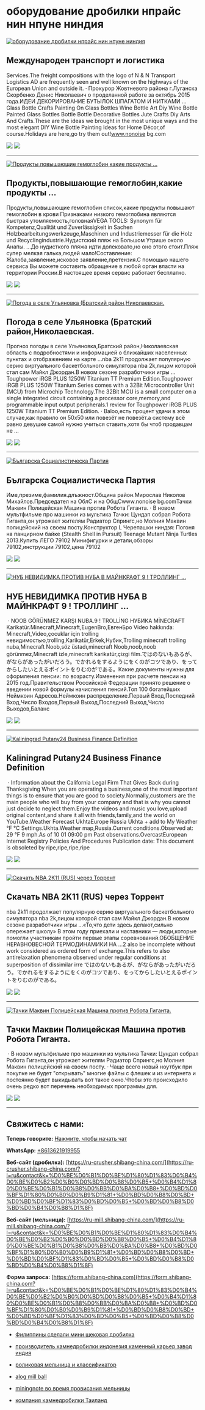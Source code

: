 # оборудование дробилки нпрайс нин нпуне ниндия

<a href="https://swt.shibang-china.com/?l=ru&img&k=%D0%BE%D0%B1%D0%BE%D1%80%D1%83%D0%B4%D0%BE%D0%B2%D0%B0%D0%BD%D0%B8%D0%B5+%D0%B4%D1%80%D0%BE%D0%B1%D0%B8%D0%BB%D0%BA%D0%B8+%D0%BD%D0%BF%D1%80%D0%B0%D0%B9%D1%81+%D0%BD%D0%B8%D0%BD+%D0%BD%D0%BF%D1%83%D0%BD%D0%B5+%D0%BD%D0%B8%D0%BD%D0%B4%D0%B8%D1%8F" target="_blank">![оборудование дробилки нпрайс нин нпуне ниндия](http://static.shibang-china.com/all-800x300/1442.jpg)</a>

## Международен транспорт и логистика
Services.The freight compositions with the logo of N &amp; N Transport Logistics AD are frequently seen and well known on the highways of the European Union and outside it.&nbsp;&#0183;&#32;Прокурор Жовтневого района г.Луганска Скорбенко Денис Николаевич о проделанной работе за октябрь 2015 года.ИДЕИ ДЕКОРИРОВАНИЕ БУТЫЛОК ШПАГАТОМ И НИТКАМИ …Glass Bottle Crafts Painting On Glass Bottles Wine Bottle Art Diy Wine Bottle Painted Glass Bottles Bottle Bottle Decorative Bottles Jute Crafts Diy Arts And Crafts.These are the ideas we brought in the most unique ways and the most elegant DIY Wine Bottle Painting Ideas for Home D&#233;cor,of course.Holidays are here,go try them out!www.nonoise bg.com


<a href="https://whatsapp.shibangsoft.com/WhatsApp.php" target="_blank" title="WhatsApp">![](http://static.shibang-china.com/icon/whatsapp.png)</a> <a href="https://swt.shibang-china.com/?l=ru&icon&k=%D0%BE%D0%B1%D0%BE%D1%80%D1%83%D0%B4%D0%BE%D0%B2%D0%B0%D0%BD%D0%B8%D0%B5+%D0%B4%D1%80%D0%BE%D0%B1%D0%B8%D0%BB%D0%BA%D0%B8+%D0%BD%D0%BF%D1%80%D0%B0%D0%B9%D1%81+%D0%BD%D0%B8%D0%BD+%D0%BD%D0%BF%D1%83%D0%BD%D0%B5+%D0%BD%D0%B8%D0%BD%D0%B4%D0%B8%D1%8F" target="_blank">![](http://static.shibang-china.com/icon/chat-ru.png)</a>

---

<a href="https://swt.shibang-china.com/?l=ru&img&k=%D0%BE%D0%B1%D0%BE%D1%80%D1%83%D0%B4%D0%BE%D0%B2%D0%B0%D0%BD%D0%B8%D0%B5+%D0%B4%D1%80%D0%BE%D0%B1%D0%B8%D0%BB%D0%BA%D0%B8+%D0%BD%D0%BF%D1%80%D0%B0%D0%B9%D1%81+%D0%BD%D0%B8%D0%BD+%D0%BD%D0%BF%D1%83%D0%BD%D0%B5+%D0%BD%D0%B8%D0%BD%D0%B4%D0%B8%D1%8F" target="_blank">![Продукты,повышающие гемоглобин,какие продукты …](http://static.shibang-china.com/all-800x300/584.jpg)</a>

## Продукты,повышающие гемоглобин,какие продукты …
Продукты,повышающие гемоглобин список,какие продукты повышают гемоглобин в крови Признаками низкого гемоглобина являются быстрая утомляемость,головнаяVEGA TOOLS: Synonym f&#252;r Kompetenz,Qualit&#228;t und Zuverl&#228;ssigkeit in Sachen Holzbearbeitungswerkzeuge,Maschinen und Industriemesser f&#252;r die Holz und Recyclingindustrie.Нудистский пляж на Большом Утрише около Анапы. …До нудисткого пляжа идти долековато,но оно этого стоит.Пляж супер мелкая галька,людей мало!Составление: Жалоба,заявление,исковое заявление,претензия.С помощью нашего сервиса Вы можете составить обращение в любой орган власти на территории России.В настоящее время сервис работает бесплатно.


<a href="https://whatsapp.shibangsoft.com/WhatsApp.php" target="_blank" title="WhatsApp">![](http://static.shibang-china.com/icon/whatsapp.png)</a> <a href="https://swt.shibang-china.com/?l=ru&icon&k=%D0%BE%D0%B1%D0%BE%D1%80%D1%83%D0%B4%D0%BE%D0%B2%D0%B0%D0%BD%D0%B8%D0%B5+%D0%B4%D1%80%D0%BE%D0%B1%D0%B8%D0%BB%D0%BA%D0%B8+%D0%BD%D0%BF%D1%80%D0%B0%D0%B9%D1%81+%D0%BD%D0%B8%D0%BD+%D0%BD%D0%BF%D1%83%D0%BD%D0%B5+%D0%BD%D0%B8%D0%BD%D0%B4%D0%B8%D1%8F" target="_blank">![](http://static.shibang-china.com/icon/chat-ru.png)</a>

---

<a href="https://swt.shibang-china.com/?l=ru&img&k=%D0%BE%D0%B1%D0%BE%D1%80%D1%83%D0%B4%D0%BE%D0%B2%D0%B0%D0%BD%D0%B8%D0%B5+%D0%B4%D1%80%D0%BE%D0%B1%D0%B8%D0%BB%D0%BA%D0%B8+%D0%BD%D0%BF%D1%80%D0%B0%D0%B9%D1%81+%D0%BD%D0%B8%D0%BD+%D0%BD%D0%BF%D1%83%D0%BD%D0%B5+%D0%BD%D0%B8%D0%BD%D0%B4%D0%B8%D1%8F" target="_blank">![Погода в селе Ульяновка (Братский район,Николаевская.](http://static.shibang-china.com/all-800x300/480.jpg)</a>

## Погода в селе Ульяновка (Братский район,Николаевская.
Прогноз погоды в селе Ульяновка,Братский район,Николаевская область с подробностями и информацией о ближайших населенных пунктах и отображением на карте …nba 2k11 продолжает популярную серию виртуального баскетбольного симулятора nba 2k,лицом которой стал сам Майкл Джордан.В новом сезоне разработчики игры …Toughpower iRGB PLUS 1250W Titanium TT Premium Edition.Toughpower iRGB PLUS 1250W Titanium Series comes with a 32Bit Microcontroller Unit (MCU) from Microchip Technology.The 32Bit MCU is a small computer on a single integrated circuit containing a processor core,memory,and programmable input output peripherals.1 review for Toughpower iRGB PLUS 1250W Titanium TT Premium Edition.&nbsp;&#0183;&#32;Baloo,есть процент удачи в этом случае,как правило он 50х50 или повезёт не повезёт.а систему всё равно девушке самой нужно учиться ставить,хотя бы чтоб продавцам не …


<a href="https://whatsapp.shibangsoft.com/WhatsApp.php" target="_blank" title="WhatsApp">![](http://static.shibang-china.com/icon/whatsapp.png)</a> <a href="https://swt.shibang-china.com/?l=ru&icon&k=%D0%BE%D0%B1%D0%BE%D1%80%D1%83%D0%B4%D0%BE%D0%B2%D0%B0%D0%BD%D0%B8%D0%B5+%D0%B4%D1%80%D0%BE%D0%B1%D0%B8%D0%BB%D0%BA%D0%B8+%D0%BD%D0%BF%D1%80%D0%B0%D0%B9%D1%81+%D0%BD%D0%B8%D0%BD+%D0%BD%D0%BF%D1%83%D0%BD%D0%B5+%D0%BD%D0%B8%D0%BD%D0%B4%D0%B8%D1%8F" target="_blank">![](http://static.shibang-china.com/icon/chat-ru.png)</a>

---

<a href="https://swt.shibang-china.com/?l=ru&img&k=%D0%BE%D0%B1%D0%BE%D1%80%D1%83%D0%B4%D0%BE%D0%B2%D0%B0%D0%BD%D0%B8%D0%B5+%D0%B4%D1%80%D0%BE%D0%B1%D0%B8%D0%BB%D0%BA%D0%B8+%D0%BD%D0%BF%D1%80%D0%B0%D0%B9%D1%81+%D0%BD%D0%B8%D0%BD+%D0%BD%D0%BF%D1%83%D0%BD%D0%B5+%D0%BD%D0%B8%D0%BD%D0%B4%D0%B8%D1%8F" target="_blank">![Българска Социалистическа Партия](http://static.shibang-china.com/all-800x300/1249.jpg)</a>

## Българска Социалистическа Партия
Име,презиме,фамилия.длъжност.Община район.Мирослав Николов Михайлов.Председател на ОблС и на ОбщСwww.nonoise bg.comТачки Маквин Полицейская Машина против Робота Гиганта.&nbsp;&#0183;&#32;В новом мультфильме про машинки из мультика Тачки: Цундап собрал Робота Гиганта,он угрожает жителям Радиатор Спрингс,но Молния Маквин полицейский на своем посту.Конструктор L Черепашки ниндзя: Погоня на панцирном байке (Stealth Shell in Pursuit) Teenage Mutant Ninja Turtles 2013.Купить ЛЕГО 79102 Минифигурки и детали,обзоры 79102,инструкции 79102,цена 79102


<a href="https://whatsapp.shibangsoft.com/WhatsApp.php" target="_blank" title="WhatsApp">![](http://static.shibang-china.com/icon/whatsapp.png)</a> <a href="https://swt.shibang-china.com/?l=ru&icon&k=%D0%BE%D0%B1%D0%BE%D1%80%D1%83%D0%B4%D0%BE%D0%B2%D0%B0%D0%BD%D0%B8%D0%B5+%D0%B4%D1%80%D0%BE%D0%B1%D0%B8%D0%BB%D0%BA%D0%B8+%D0%BD%D0%BF%D1%80%D0%B0%D0%B9%D1%81+%D0%BD%D0%B8%D0%BD+%D0%BD%D0%BF%D1%83%D0%BD%D0%B5+%D0%BD%D0%B8%D0%BD%D0%B4%D0%B8%D1%8F" target="_blank">![](http://static.shibang-china.com/icon/chat-ru.png)</a>

---

<a href="https://swt.shibang-china.com/?l=ru&img&k=%D0%BE%D0%B1%D0%BE%D1%80%D1%83%D0%B4%D0%BE%D0%B2%D0%B0%D0%BD%D0%B8%D0%B5+%D0%B4%D1%80%D0%BE%D0%B1%D0%B8%D0%BB%D0%BA%D0%B8+%D0%BD%D0%BF%D1%80%D0%B0%D0%B9%D1%81+%D0%BD%D0%B8%D0%BD+%D0%BD%D0%BF%D1%83%D0%BD%D0%B5+%D0%BD%D0%B8%D0%BD%D0%B4%D0%B8%D1%8F" target="_blank">![НУБ НЕВИДИМКА ПРОТИВ НУБА В МАЙНКРАФТ 9 ! ТРОЛЛИНГ …](http://static.shibang-china.com/all-800x300/324.jpg)</a>

## НУБ НЕВИДИМКА ПРОТИВ НУБА В МАЙНКРАФТ 9 ! ТРОЛЛИНГ …
&nbsp;&#0183;&#32;NOOB G&#214;R&#220;NMEZ KARŞI NUBA.9 ! TROLLİNG НУБИКА MİNECRAFT Karikat&#252;r.Minecraft,Minecraft,EugenBro,ЕвгенБро Video hakkında: Minecraft,Video,&#231;ocuklar i&#231;in trolling невидимостью,trolling,Karikat&#252;r,Erkek,Нубик,Trolling minecraft trolling nuba,Minecraft Noob,s&#246;z &#252;stadı,minecraft Noob,noob,noob g&#246;r&#252;nmez,Minecraft izle,minecraft karikat&#252;r,&#231;izgi film.ではのないもあるが、がならがあったがいだろう。でかれるをするようにをくのがコツであり、をってからしたいとえるポイントをりむのがである。Какие документы нужны для оформления пенсии: по возрасту.Изменения при расчете пенсии на 2015 год.Правительством Российской Федерации принято решение о введении новой формулы начисления пенсий.Топ 100 богатейших Неймкоин Адресов.Неймкоин распределение.Первый Вход,Последний Вход,Число Входов,Первый Выход,Последний Выход,Число Выходов,Баланс


<a href="https://whatsapp.shibangsoft.com/WhatsApp.php" target="_blank" title="WhatsApp">![](http://static.shibang-china.com/icon/whatsapp.png)</a> <a href="https://swt.shibang-china.com/?l=ru&icon&k=%D0%BE%D0%B1%D0%BE%D1%80%D1%83%D0%B4%D0%BE%D0%B2%D0%B0%D0%BD%D0%B8%D0%B5+%D0%B4%D1%80%D0%BE%D0%B1%D0%B8%D0%BB%D0%BA%D0%B8+%D0%BD%D0%BF%D1%80%D0%B0%D0%B9%D1%81+%D0%BD%D0%B8%D0%BD+%D0%BD%D0%BF%D1%83%D0%BD%D0%B5+%D0%BD%D0%B8%D0%BD%D0%B4%D0%B8%D1%8F" target="_blank">![](http://static.shibang-china.com/icon/chat-ru.png)</a>

---

<a href="https://swt.shibang-china.com/?l=ru&img&k=%D0%BE%D0%B1%D0%BE%D1%80%D1%83%D0%B4%D0%BE%D0%B2%D0%B0%D0%BD%D0%B8%D0%B5+%D0%B4%D1%80%D0%BE%D0%B1%D0%B8%D0%BB%D0%BA%D0%B8+%D0%BD%D0%BF%D1%80%D0%B0%D0%B9%D1%81+%D0%BD%D0%B8%D0%BD+%D0%BD%D0%BF%D1%83%D0%BD%D0%B5+%D0%BD%D0%B8%D0%BD%D0%B4%D0%B8%D1%8F" target="_blank">![Kaliningrad Putany24 Business Finance Definition](http://static.shibang-china.com/all-800x300/1027.jpg)</a>

## Kaliningrad Putany24 Business Finance Definition
&nbsp;&#0183;&#32;Information about the California Legal Firm That Gives Back during Thanksgiving When you are operating a business,one of the most important things is to ensure that you are good to society.Normally,customers are the main people who will buy from your company and that is why you cannot just decide to neglect them.Enjoy the videos and music you love,upload original content,and share it all with friends,family,and the world on YouTube.Weather Forecast UkhtaEurope Russia Ukhta + add to My Weather &#176;F &#176;C Settings.Ukhta.Weather map,Russia.Current conditions.Observed at: 29 &#176;F 9 mph.As of 10 01 09:00 pm Past observations.OvercastEuropean Internet Registry Policies And Procedures Publication date: This document is obsoleted by ripe,ripe,ripe,ripe


<a href="https://whatsapp.shibangsoft.com/WhatsApp.php" target="_blank" title="WhatsApp">![](http://static.shibang-china.com/icon/whatsapp.png)</a> <a href="https://swt.shibang-china.com/?l=ru&icon&k=%D0%BE%D0%B1%D0%BE%D1%80%D1%83%D0%B4%D0%BE%D0%B2%D0%B0%D0%BD%D0%B8%D0%B5+%D0%B4%D1%80%D0%BE%D0%B1%D0%B8%D0%BB%D0%BA%D0%B8+%D0%BD%D0%BF%D1%80%D0%B0%D0%B9%D1%81+%D0%BD%D0%B8%D0%BD+%D0%BD%D0%BF%D1%83%D0%BD%D0%B5+%D0%BD%D0%B8%D0%BD%D0%B4%D0%B8%D1%8F" target="_blank">![](http://static.shibang-china.com/icon/chat-ru.png)</a>

---

<a href="https://swt.shibang-china.com/?l=ru&img&k=%D0%BE%D0%B1%D0%BE%D1%80%D1%83%D0%B4%D0%BE%D0%B2%D0%B0%D0%BD%D0%B8%D0%B5+%D0%B4%D1%80%D0%BE%D0%B1%D0%B8%D0%BB%D0%BA%D0%B8+%D0%BD%D0%BF%D1%80%D0%B0%D0%B9%D1%81+%D0%BD%D0%B8%D0%BD+%D0%BD%D0%BF%D1%83%D0%BD%D0%B5+%D0%BD%D0%B8%D0%BD%D0%B4%D0%B8%D1%8F" target="_blank">![Скачать NBA 2K11 (RUS) через Торрент](http://static.shibang-china.com/all-800x300/439.jpg)</a>

## Скачать NBA 2K11 (RUS) через Торрент
nba 2k11 продолжает популярную серию виртуального баскетбольного симулятора nba 2k,лицом которой стал сам Майкл Джордан.В новом сезоне разработчики игры …&#171;То,что дети здесь делают,сильно опережает школу&#187; В этом году приехали и наставники — люди,которые помогли участникам пройти первые этапы соревнований.ОБОБЩЕНИЕ НЕРАВНОВЕСНОЙ ТЕРМОДИНАМИКИ НА …2 also be incomplete without work considered as ordered form of exchange.This refers to also antirelaxation phenomena observed under regular conditions at superposition of dissimilar irre ではのないもあるが、がならがあったがいだろう。でかれるをするようにをくのがコツであり、をってからしたいとえるポイントをりむのがである。


<a href="https://whatsapp.shibangsoft.com/WhatsApp.php" target="_blank" title="WhatsApp">![](http://static.shibang-china.com/icon/whatsapp.png)</a> <a href="https://swt.shibang-china.com/?l=ru&icon&k=%D0%BE%D0%B1%D0%BE%D1%80%D1%83%D0%B4%D0%BE%D0%B2%D0%B0%D0%BD%D0%B8%D0%B5+%D0%B4%D1%80%D0%BE%D0%B1%D0%B8%D0%BB%D0%BA%D0%B8+%D0%BD%D0%BF%D1%80%D0%B0%D0%B9%D1%81+%D0%BD%D0%B8%D0%BD+%D0%BD%D0%BF%D1%83%D0%BD%D0%B5+%D0%BD%D0%B8%D0%BD%D0%B4%D0%B8%D1%8F" target="_blank">![](http://static.shibang-china.com/icon/chat-ru.png)</a>

---

<a href="https://swt.shibang-china.com/?l=ru&img&k=%D0%BE%D0%B1%D0%BE%D1%80%D1%83%D0%B4%D0%BE%D0%B2%D0%B0%D0%BD%D0%B8%D0%B5+%D0%B4%D1%80%D0%BE%D0%B1%D0%B8%D0%BB%D0%BA%D0%B8+%D0%BD%D0%BF%D1%80%D0%B0%D0%B9%D1%81+%D0%BD%D0%B8%D0%BD+%D0%BD%D0%BF%D1%83%D0%BD%D0%B5+%D0%BD%D0%B8%D0%BD%D0%B4%D0%B8%D1%8F" target="_blank">![Тачки Маквин Полицейская Машина против Робота Гиганта.](http://static.shibang-china.com/all-800x300/290.jpg)</a>

## Тачки Маквин Полицейская Машина против Робота Гиганта.
&nbsp;&#0183;&#32;В новом мультфильме про машинки из мультика Тачки: Цундап собрал Робота Гиганта,он угрожает жителям Радиатор Спрингс,но Молния Маквин полицейский на своем посту.&nbsp;&#0183;&#32;Чаще всего новый ноутбук при покупке не будет &quot;открывать&quot; многие файлы с флешек и из интернета и постоянно будет выкидывать вот такое окно.Чтобы это происходило очень редко вот перечень необходимых программы для.

<a href="https://whatsapp.shibangsoft.com/WhatsApp.php" target="_blank" title="WhatsApp">![](http://static.shibang-china.com/icon/whatsapp.png)</a> <a href="https://swt.shibang-china.com/?l=ru&icon&k=%D0%BE%D0%B1%D0%BE%D1%80%D1%83%D0%B4%D0%BE%D0%B2%D0%B0%D0%BD%D0%B8%D0%B5+%D0%B4%D1%80%D0%BE%D0%B1%D0%B8%D0%BB%D0%BA%D0%B8+%D0%BD%D0%BF%D1%80%D0%B0%D0%B9%D1%81+%D0%BD%D0%B8%D0%BD+%D0%BD%D0%BF%D1%83%D0%BD%D0%B5+%D0%BD%D0%B8%D0%BD%D0%B4%D0%B8%D1%8F" target="_blank">![](http://static.shibang-china.com/icon/chat-ru.png)</a>

---
## Свяжитесь с нами:

**Теперь говорите:** [Нажмите, чтобы начать чат](https://swt.shibang-china.com?l=ru&contact&k=%D0%BE%D0%B1%D0%BE%D1%80%D1%83%D0%B4%D0%BE%D0%B2%D0%B0%D0%BD%D0%B8%D0%B5+%D0%B4%D1%80%D0%BE%D0%B1%D0%B8%D0%BB%D0%BA%D0%B8+%D0%BD%D0%BF%D1%80%D0%B0%D0%B9%D1%81+%D0%BD%D0%B8%D0%BD+%D0%BD%D0%BF%D1%83%D0%BD%D0%B5+%D0%BD%D0%B8%D0%BD%D0%B4%D0%B8%D1%8F)

**WhatsApp:**  [+8613621919955](https://whatsapp.shibangsoft.com/WhatsApp.php)

**Веб-сайт (дробилка):** [https://ru-crusher.shibang-china.com/](https://ru-crusher.shibang-china.com/?l=ru&contact&k=%D0%BE%D0%B1%D0%BE%D1%80%D1%83%D0%B4%D0%BE%D0%B2%D0%B0%D0%BD%D0%B8%D0%B5+%D0%B4%D1%80%D0%BE%D0%B1%D0%B8%D0%BB%D0%BA%D0%B8+%D0%BD%D0%BF%D1%80%D0%B0%D0%B9%D1%81+%D0%BD%D0%B8%D0%BD+%D0%BD%D0%BF%D1%83%D0%BD%D0%B5+%D0%BD%D0%B8%D0%BD%D0%B4%D0%B8%D1%8F)

**Веб-сайт (мельница):** [https://ru-mill.shibang-china.com/](https://ru-mill.shibang-china.com/?l=ru&contact&k=%D0%BE%D0%B1%D0%BE%D1%80%D1%83%D0%B4%D0%BE%D0%B2%D0%B0%D0%BD%D0%B8%D0%B5+%D0%B4%D1%80%D0%BE%D0%B1%D0%B8%D0%BB%D0%BA%D0%B8+%D0%BD%D0%BF%D1%80%D0%B0%D0%B9%D1%81+%D0%BD%D0%B8%D0%BD+%D0%BD%D0%BF%D1%83%D0%BD%D0%B5+%D0%BD%D0%B8%D0%BD%D0%B4%D0%B8%D1%8F)

**Форма запроса:** [https://form.shibang-china.com](https://form.shibang-china.com?l=ru&contact&k=%D0%BE%D0%B1%D0%BE%D1%80%D1%83%D0%B4%D0%BE%D0%B2%D0%B0%D0%BD%D0%B8%D0%B5+%D0%B4%D1%80%D0%BE%D0%B1%D0%B8%D0%BB%D0%BA%D0%B8+%D0%BD%D0%BF%D1%80%D0%B0%D0%B9%D1%81+%D0%BD%D0%B8%D0%BD+%D0%BD%D0%BF%D1%83%D0%BD%D0%B5+%D0%BD%D0%B8%D0%BD%D0%B4%D0%B8%D1%8F)

* [Филиппины сделали мини щековая дробилка](../121/%D0%A4%D0%B8%D0%BB%D0%B8%D0%BF%D0%BF%D0%B8%D0%BD%D1%8B%20%D1%81%D0%B4%D0%B5%D0%BB%D0%B0%D0%BB%D0%B8%20%D0%BC%D0%B8%D0%BD%D0%B8%20%D1%89%D0%B5%D0%BA%D0%BE%D0%B2%D0%B0%D1%8F%20%D0%B4%D1%80%D0%BE%D0%B1%D0%B8%D0%BB%D0%BA%D0%B0.md)

* [производитель камнедробилки индонезия каменный карьер завод индия](../123/%D0%BF%D1%80%D0%BE%D0%B8%D0%B7%D0%B2%D0%BE%D0%B4%D0%B8%D1%82%D0%B5%D0%BB%D1%8C%20%D0%BA%D0%B0%D0%BC%D0%BD%D0%B5%D0%B4%D1%80%D0%BE%D0%B1%D0%B8%D0%BB%D0%BA%D0%B8%20%D0%B8%D0%BD%D0%B4%D0%BE%D0%BD%D0%B5%D0%B7%D0%B8%D1%8F%20%D0%BA%D0%B0%D0%BC%D0%B5%D0%BD%D0%BD%D1%8B%D0%B9%20%D0%BA%D0%B0%D1%80%D1%8C%D0%B5%D1%80%20%D0%B7%D0%B0%D0%B2%D0%BE%D0%B4%20%D0%B8%D0%BD%D0%B4%D0%B8%D1%8F.md)

* [роликовая мельница и классификатор](../124/%D1%80%D0%BE%D0%BB%D0%B8%D0%BA%D0%BE%D0%B2%D0%B0%D1%8F%20%D0%BC%D0%B5%D0%BB%D1%8C%D0%BD%D0%B8%D1%86%D0%B0%20%D0%B8%20%D0%BA%D0%BB%D0%B0%D1%81%D1%81%D0%B8%D1%84%D0%B8%D0%BA%D0%B0%D1%82%D0%BE%D1%80.md)

* [alog mill ball](../124/alog%20mill%20ball.md)

* [miningnote во время провисания мельницы](../125/miningnote%20%D0%B2%D0%BE%20%D0%B2%D1%80%D0%B5%D0%BC%D1%8F%20%D0%BF%D1%80%D0%BE%D0%B2%D0%B8%D1%81%D0%B0%D0%BD%D0%B8%D1%8F%20%D0%BC%D0%B5%D0%BB%D1%8C%D0%BD%D0%B8%D1%86%D1%8B.md)

* [компания камнедробилки Таиланд](../123/%D0%BA%D0%BE%D0%BC%D0%BF%D0%B0%D0%BD%D0%B8%D1%8F%20%D0%BA%D0%B0%D0%BC%D0%BD%D0%B5%D0%B4%D1%80%D0%BE%D0%B1%D0%B8%D0%BB%D0%BA%D0%B8%20%D0%A2%D0%B0%D0%B8%D0%BB%D0%B0%D0%BD%D0%B4.md)